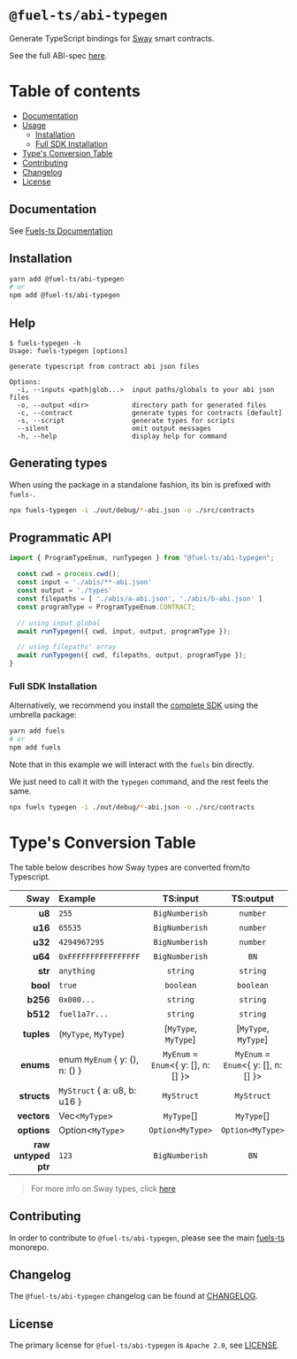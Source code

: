 # `@fuel-ts/abi-typegen`

Generate TypeScript bindings for [Sway](https://github.com/fuellabs/sway) smart contracts.

See the full ABI-spec [here](https://github.com/FuelLabs/fuel-specs/blob/master/src/protocol/abi/json_abi_format.md).

# Table of contents

- [Documentation](#documentation)
- [Usage](#usage)
  - [Installation](#installation)
  - [Full SDK Installation](#full-sdk-installation)
- [Type's Conversion Table](#types-conversion-table)
- [Contributing](#contributing)
- [Changelog](#changelog)
- [License](#license)

## Documentation

See [Fuels-ts Documentation](https://fuellabs.github.io/fuels-ts/guide/abi-typegen/)

## Installation

```sh
yarn add @fuel-ts/abi-typegen
# or
npm add @fuel-ts/abi-typegen
```

## Help

```console
$ fuels-typegen -h
Usage: fuels-typegen [options]

generate typescript from contract abi json files

Options:
  -i, --inputs <path|glob...>  input paths/globals to your abi json files
  -o, --output <dir>           directory path for generated files
  -c, --contract               generate types for contracts [default]
  -s, --script                 generate types for scripts
  --silent                     omit output messages
  -h, --help                   display help for command
```

## Generating types

When using the package in a standalone fashion, its bin is prefixed with `fuels-`.

```sh
npx fuels-typegen -i ./out/debug/*-abi.json -o ./src/contracts
```

## Programmatic API

```ts
import { ProgramTypeEnum, runTypegen } from "@fuel-ts/abi-typegen";

  const cwd = process.cwd();
  const input = './abis/**-abi.json'
  const output = './types'
  const filepaths = [ './abis/a-abi.json', './abis/b-abi.json' ]
  const programType = ProgramTypeEnum.CONTRACT;

  // using input global
  await runTypegen({ cwd, input, output, programType });

  // using filepaths' array
  await runTypegen({ cwd, filepaths, output, programType });
}
```

### Full SDK Installation

Alternatively, we recommend you install the [complete SDK](https://github.com/FuelLabs/fuels-ts) using the umbrella package:

```sh
yarn add fuels
# or
npm add fuels
```

Note that in this example we will interact with the `fuels` bin directly.

We just need to call it with the `typegen` command, and the rest feels the same.

```sh
npx fuels typegen -i ./out/debug/*-abi.json -o ./src/contracts
```

# Type's Conversion Table

The table below describes how Sway types are converted from/to Typescript.

|                Sway | Example                        |              TS:input               |              TS:output              |
| ------------------: | :----------------------------- | :---------------------------------: | :---------------------------------: |
|              **u8** | `255`                          |           `BigNumberish`            |              `number`               |
|             **u16** | `65535`                        |           `BigNumberish`            |              `number`               |
|             **u32** | `4294967295`                   |           `BigNumberish`            |              `number`               |
|             **u64** | `0xFFFFFFFFFFFFFFFF `          |           `BigNumberish`            |                `BN`                 |
|             **str** | `anything`                     |              `string`               |              `string`               |
|            **bool** | `true`                         |              `boolean`              |              `boolean`              |
|            **b256** | `0x000...`                     |              `string`               |              `string`               |
|            **b512** | `fuel1a7r...`                  |              `string`               |              `string`               |
|          **tuples** | (`MyType`, `MyType`)           |        [`MyType`, `MyType`]         |        [`MyType`, `MyType`]         |
|           **enums** | enum `MyEnum` { y: (), n: () } | `MyEnum` = `Enum`<{ y: [], n: [] }> | `MyEnum` = `Enum`<{ y: [], n: [] }> |
|         **structs** | `MyStruct` { a: u8, b: u16 }   |             `MyStruct`              |             `MyStruct`              |
|         **vectors** | Vec<`MyType`>                  |             `MyType`[]              |             `MyType`[]              |
|         **options** | Option<`MyType`>               |          `Option<MyType>`           |          `Option<MyType>`           |
| **raw untyped ptr** | `123`                          |           `BigNumberish`            |                `BN`                 |

> For more info on Sway types, click [here](https://fuellabs.github.io/sway/latest/basics/index.html)

## Contributing

In order to contribute to `@fuel-ts/abi-typegen`, please see the main [fuels-ts](https://github.com/FuelLabs/fuels-ts) monorepo.

## Changelog

The `@fuel-ts/abi-typegen` changelog can be found at [CHANGELOG](./CHANGELOG.md).

## License

The primary license for `@fuel-ts/abi-typegen` is `Apache 2.0`, see [LICENSE](./LICENSE).
